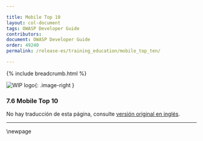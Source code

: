 ```yaml
---

title: Mobile Top 10
layout: col-document
tags: OWASP Developer Guide
contributors:
document: OWASP Developer Guide
order: 49240
permalink: /release-es/training_education/mobile_top_ten/

---
```


{% include breadcrumb.html %}

<style type="text/css">
.image-right {
  height: 180px;
  display: block;
  margin-left: auto;
  margin-right: auto;
  float: right;
}
</style>

![WIP logo](../../../assets/images/dg_wip.png "Work in progress"){: .image-right }

### 7.6 Mobile Top 10

No hay traducción de esta página, consulte [versión original en inglés][release0906].

----

[release0906]: https://github.com/OWASP/www-project-developer-guide/blob/main/release/09-training-education/06-mobile-top-ten.md

\newpage
